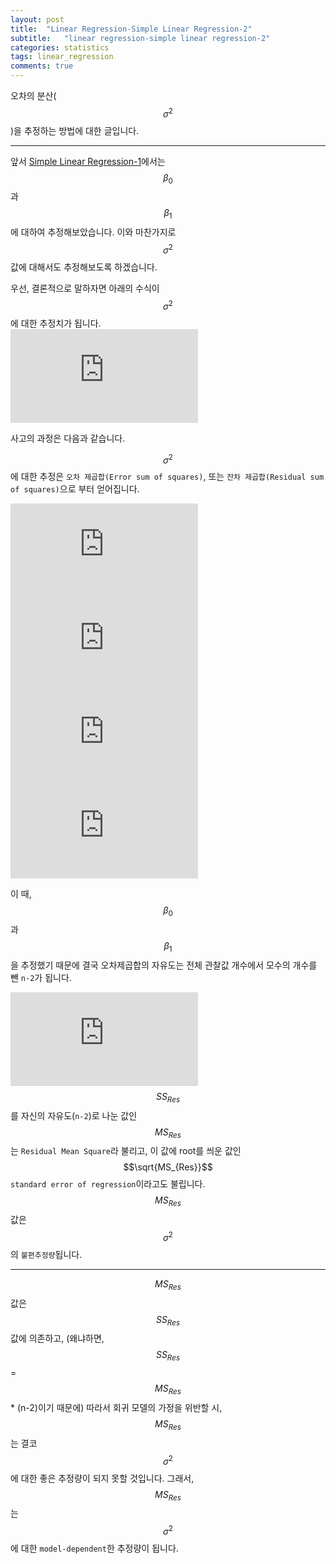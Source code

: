 ```yaml
---
layout: post
title:  "Linear Regression-Simple Linear Regression-2"
subtitle:   "linear regression-simple linear regression-2"
categories: statistics
tags: linear_regression
comments: true
---
```

오차의 분산($$σ^2$$)을 추정하는 방법에 대한 글입니다.

---

앞서 [Simple Linear Regression-1](https://data-weirdo.github.io/statistics/2019/10/15/statistics-linear_regression-simple/)에서는
$$β_0$$과 $$β_1$$에 대하여 추정해보았습니다. 이와 마찬가지로 $$σ^2$$ 값에 대해서도 추정해보도록 하겠습니다. 

우선, 결론적으로 말하자면 아래의 수식이 $$σ^2$$ 에 대한 추정치가 됩니다.  
![](https://latex.codecogs.com/gif.latex?%5Cwidehat%5Csigma%5E2%20%3D%20%5Cfrac%7BSS_%7BRes%7D%7D%7Bn-2%7D%20%3D%20MS_%7BRes%7D)  
   
사고의 과정은 다음과 같습니다.  

$$σ^2$$에 대한 추정은 `오차 제곱합(Error sum of squares)`, 또는 `잔차 제곱합(Residual sum of squares)`으로 부터 얻어집니다.

![](https://latex.codecogs.com/gif.latex?SS_%7BRes%7D%20%3D%20%5Csum_%7Bi%3D1%7D%5E%7Bn%7De_i%5E2%20%3D%20%5Csum_%7Bi%3D1%7D%5En%28y_i-%5Cwidehat%7By_i%7D%29%5E2)
![](https://latex.codecogs.com/gif.latex?SS_%7BRes%7D%20%3D%20%5Csum_%7Bi%3D1%7D%5En%28y_i-%28%5Cwidehat%7B%5Cbeta_0%7D%20&plus;%20%5Cwidehat%7B%5Cbeta_1%7Dx_i%29%29%5E2)
![](https://latex.codecogs.com/gif.latex?SS_%7BRes%7D%20%3D%20%5Csum_%7Bi%3D1%7D%5Eny_i%5E2%20-%20n%5Cbar%7By%7D%5E2%20-%20%5Cwidehat%7B%5Cbeta_1%7DS_%7Bxy%7D_)
![](https://latex.codecogs.com/gif.latex?SS_%7BRes%7D%20%3D%20%5CSS_%7BT%7D%20-%20%5Cwidehat%7B%5Cbeta_1%7DS_%7Bxy%7D)

이 때, $$β_0$$과 $$β_1$$을 추정했기 때문에 결국 오차제곱합의 자유도는 전체 관찰값 개수에서 모수의 개수를 뺀 `n-2`가 됩니다.


![](https://latex.codecogs.com/gif.latex?%5Cwidehat%7B%5Csigma%5E2%7D%20%3D%20%5Cfrac%7BSS_%7BRes%7D%7D%7Bn-2%7D%20%3D%20MS_%7BRes%7D)  
$$SS_{Res}$$를 자신의 자유도(`n-2`)로 나눈 값인 $$MS_{Res}$$는 `Residual Mean Square`라 불리고, 이 값에 root를 씌운 값인 $$\sqrt{MS_{Res}}$$ `standard error of regression`이라고도 불립니다. 
$$MS_{Res}$$ 값은 $$σ^2$$의 `불편추정량`됩니다. 

---

$$MS_{Res}$$ 값은 $$SS_{Res}$$ 값에 의존하고, (왜냐하면, $$SS_{Res}$$ = $$MS_{Res}$$ * (n-2)이기 때문에) 따라서 회귀 모델의 가정을 위반할 시, 
$$MS_{Res}$$는 결코 $$σ^2$$에 대한 좋은 추정량이 되지 못할 것입니다. 그래서, $$MS_{Res}$$는 $$σ^2$$에 대한 `model-dependent`한 추정량이 됩니다. 
